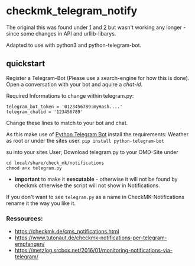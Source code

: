 # checkmk_telegram_notify
The original this was found under [1](https://metzlog.srcbox.net/2016/01/monitoring-notifications-via-telegram/)
and  [2](https://www.tutonaut.de/checkmk-notifications-per-telegram-empfangen/) but wasn't working any longer - since some changes in API and urllib-libarys.

Adapted to use with python3 and python-telegram-bot.

## quickstart
Register a Telegram-Bot (Please use a search-engine for how this is done).
Open a conversation with your bot and aquire a _chat-id_.

Required Informations to change within telegram.py:
```
telegram_bot_token = '0123456789:myHash....'
telegram_chatid = '123456789'
```

Change these lines to match to your bot and chat.

As this make use of [Python Telegram Bot](https://python-telegram-bot.org/) install the requirements:
Weather as root or under the sites user.
```pip install python-telegram-bot```

su into your sites User;
Download telegram.py to your OMD-Site under
```
cd local/share/check_mk/notifications
chmod a+x telegram.py
```
- **important** to make it **executable** - otherwise it will not be found by checkmk otherwise the script will not show in Notifications. 

If you don't want to see ```telegram.py``` as a name in CheckMK-Notifications rename it the way you like it.

### Ressources:
* https://checkmk.de/cms_notifications.html
* https://www.tutonaut.de/checkmk-notifications-per-telegram-empfangen/
* https://metzlog.srcbox.net/2016/01/monitoring-notifications-via-telegram/

